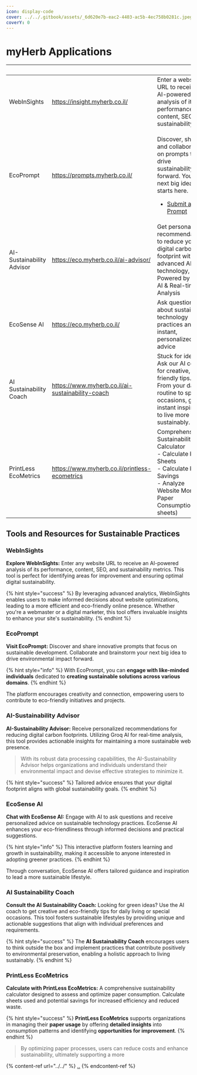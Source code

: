 ```yaml
---
icon: display-code
cover: ../../.gitbook/assets/_6d620e7b-eac2-4403-ac5b-4ec758b0281c.jpeg
coverY: 0
---
```


# myHerb Applications

<table data-view="cards"><thead><tr><th></th><th data-type="content-ref"></th><th></th><th><select><option value="PJubOpNy2Gbt" label="Production In Review" color="blue"></option></select></th><th data-type="rating" data-max="5"></th><th data-hidden data-card-cover data-type="files"></th></tr></thead><tbody><tr><td>WebInSights</td><td><a href="https://insight.myherb.co.il/">https://insight.myherb.co.il/</a></td><td>Enter a website URL to receive an AI-powered analysis of its performance, content, SEO, and sustainability.</td><td><span data-option="PJubOpNy2Gbt">Production In Review</span></td><td>5</td><td><a href="../../.gitbook/assets/WebInSight-AI-Powered-Website-Analysis-Optimization-06-21-2025_02_37_PM.png">WebInSight-AI-Powered-Website-Analysis-Optimization-06-21-2025_02_37_PM.png</a></td></tr><tr><td>EcoPrompt</td><td><a href="https://prompts.myherb.co.il/">https://prompts.myherb.co.il/</a></td><td><p>Discover, share, and collaborate on prompts to drive sustainability forward. Your next big idea starts here.</p><ul><li><a href="https://prompts.myherb.co.il/prompts/submit">Submit a Prompt</a></li></ul></td><td><span data-option="PJubOpNy2Gbt">Production In Review</span></td><td>4</td><td><a href="../../.gitbook/assets/EcoPrompts-Sustainability-Prompt-Bank-06-21-2025_10_35_PM.png">EcoPrompts-Sustainability-Prompt-Bank-06-21-2025_10_35_PM.png</a></td></tr><tr><td>AI-Sustainability Advisor</td><td><a href="https://eco.myherb.co.il/ai-advisor/">https://eco.myherb.co.il/ai-advisor/</a></td><td>Get personalized recommendations to reduce your digital carbon footprint with advanced AI technology, Powered by Groq AI &#x26; Real-time Analysis</td><td><span data-option="PJubOpNy2Gbt">Production In Review</span></td><td>5</td><td><a href="../../.gitbook/assets/EcoSense-Sustainable-Device-Usage-06-21-2025_01_26_PM.png">EcoSense-Sustainable-Device-Usage-06-21-2025_01_26_PM.png</a></td></tr><tr><td>EcoSense AI</td><td><a href="https://eco.myherb.co.il/">https://eco.myherb.co.il/</a></td><td>Ask questions about sustainable technology practices and get instant, personalized advice</td><td><span data-option="PJubOpNy2Gbt">Production In Review</span></td><td>5</td><td><a href="../../.gitbook/assets/EcoSense-Sustainable-Device-Usage-06-21-2025_01_18_PM.png">EcoSense-Sustainable-Device-Usage-06-21-2025_01_18_PM.png</a></td></tr><tr><td>AI Sustainability Coach</td><td><a href="https://www.myherb.co.il/ai-sustainability-coach">https://www.myherb.co.il/ai-sustainability-coach</a></td><td>Stuck for ideas? Ask our AI coach for creative, eco-friendly tips. From your daily routine to special occasions, get instant inspiration to live more sustainably.</td><td><span data-option="PJubOpNy2Gbt">Production In Review</span></td><td>5</td><td><a href="../../.gitbook/assets/AI-Sustainability-Coach-myHerb-06-21-2025_10_40_PM.png">AI-Sustainability-Coach-myHerb-06-21-2025_10_40_PM.png</a></td></tr><tr><td>PrintLess EcoMetrics</td><td><a href="https://www.myherb.co.il/printless-ecometrics">https://www.myherb.co.il/printless-ecometrics</a></td><td>Comprehensive Sustainability Calculator<br>- Calculate by Sheets<br>- Calculate by Savings<br>- Analyze Website Monthly Paper Consumption (A4 sheets)</td><td><span data-option="PJubOpNy2Gbt">Production In Review</span></td><td>5</td><td><a href="../../.gitbook/assets/PrintLess-EcoMetrics-myHerb-06-21-2025_10_00_PM.png">PrintLess-EcoMetrics-myHerb-06-21-2025_10_00_PM.png</a></td></tr></tbody></table>

## Tools and Resources for Sustainable Practices

### WebInSights

**Explore WebInSights:** Enter any website URL to receive an AI-powered analysis of its performance, content, SEO, and sustainability metrics. This tool is perfect for identifying areas for improvement and ensuring optimal digital sustainability.&#x20;

{% hint style="success" %}
By leveraging advanced analytics, WebInSights enables users to make informed decisions about website optimizations, leading to a more efficient and eco-friendly online presence. Whether you're a webmaster or a digital marketer, this tool offers invaluable insights to enhance your site's sustainability.
{% endhint %}

### EcoPrompt

**Visit EcoPrompt:** Discover and share innovative prompts that focus on sustainable development. Collaborate and brainstorm your next big idea to drive environmental impact forward.&#x20;

{% hint style="info" %}
With EcoPrompt, you can **engage with like-minded individuals** dedicated to **creating sustainable solutions across various domains**.&#x20;
{% endhint %}

The platform encourages creativity and connection, empowering users to contribute to eco-friendly initiatives and projects.

### AI-Sustainability Advisor

**AI-Sustainability Advisor:** Receive personalized recommendations for reducing digital carbon footprints. Utilizing Groq AI for real-time analysis, this tool provides actionable insights for maintaining a more sustainable web presence.&#x20;

> With its robust data processing capabilities, the AI-Sustainability Advisor helps organizations and individuals understand their environmental impact and devise effective strategies to minimize it.&#x20;

{% hint style="success" %}
Tailored advice ensures that your digital footprint aligns with global sustainability goals.
{% endhint %}

### EcoSense AI

**Chat with EcoSense AI:** Engage with AI to ask questions and receive personalized advice on sustainable technology practices. EcoSense AI enhances your eco-friendliness through informed decisions and practical suggestions.&#x20;

{% hint style="info" %}
This interactive platform fosters learning and growth in sustainability, making it accessible to anyone interested in adopting greener practices.&#x20;
{% endhint %}

Through conversation, EcoSense AI offers tailored guidance and inspiration to lead a more sustainable lifestyle.

### AI Sustainability Coach

**Consult the AI Sustainability Coach:** Looking for green ideas? Use the AI coach to get creative and eco-friendly tips for daily living or special occasions. This tool fosters sustainable lifestyles by providing unique and actionable suggestions that align with individual preferences and requirements.&#x20;

{% hint style="success" %}
The **AI Sustainability Coach** encourages users to think outside the box and implement practices that contribute positively to environmental preservation, enabling a holistic approach to living sustainably.
{% endhint %}

### PrintLess EcoMetrics

**Calculate with PrintLess EcoMetrics:** A comprehensive sustainability calculator designed to assess and optimize paper consumption. Calculate sheets used and potential savings for increased efficiency and reduced waste.&#x20;

{% hint style="success" %}
**PrintLess EcoMetrics** supports organizations in managing their **paper usage** by offering **detailed insights** into consumption patterns and identifying **opportunities for improvement**.&#x20;
{% endhint %}

> By optimizing paper processes, users can reduce costs and enhance sustainability, ultimately supporting a more

{% content-ref url="../../" %}
[..](../../)
{% endcontent-ref %}
